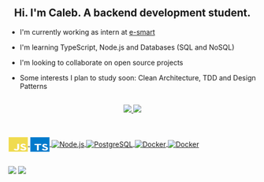 <h2 align="center">Hi. I'm Caleb. A backend development student.</h2>

- I'm currently working as intern at [e-smart](https://www.imtraff.com.br/esmart/)

- I'm learning TypeScript, Node.js and Databases (SQL and NoSQL)

- I'm looking to collaborate on open source projects

- Some interests I plan to study soon: Clean Architecture, TDD and Design Patterns

##

<!--Dashboard-->
<div align="center">
  <a href="https://github.com/caleb-freitas">
  <img height="160em" src="https://github-readme-stats.vercel.app/api?username=caleb-freitas&show_icons=false&theme=github_dark&include_all_commits=true&count_private=true"/>
  <img height="160em" src="https://github-readme-stats.vercel.app/api/top-langs/?username=caleb-freitas&layout=compact&langs_count=7&theme=github_dark"/>
</div>

 ##
  
<!--Technologies-->
<div style="display: inline_block"><br>
  <img align="center" alt="JavaScript" height="30" width="40" src="https://raw.githubusercontent.com/devicons/devicon/master/icons/javascript/javascript-plain.svg">
  <img align="center" alt="TypeScript" height="30" width="40" src="https://raw.githubusercontent.com/devicons/devicon/master/icons/typescript/typescript-plain.svg">
  <img align="center" alt="Node.js" height="30" width="40" src="https://cdn.jsdelivr.net/gh/devicons/devicon/icons/nodejs/nodejs-plain.svg" />
  <img align="center" alt="PostgreSQL" height="30" width="40" src="https://cdn.jsdelivr.net/gh/devicons/devicon/icons/postgresql/postgresql-plain-wordmark.svg" />
  <img align="center" alt="Docker" height="30" width="40" src="https://cdn.jsdelivr.net/gh/devicons/devicon/icons/docker/docker-plain-wordmark.svg" />
  <img align="center" alt="Docker" height="30" width="40" src="https://cdn.jsdelivr.net/gh/devicons/devicon/icons/kubernetes/kubernetes-plain-wordmark.svg" />
</div>

##
<!--Contact-->
<div>
  <a href="https://www.linkedin.com/in/caleb-freitas" target="_blank"><img src="https://img.shields.io/badge/-LinkedIn-%230077B5?style=for-the-badge&logo=linkedin&logoColor=white" target="_blank"></a>
  <a href = "mailto:calebgfreitas@gmail.com"><img src="https://img.shields.io/badge/-Gmail-%23333?style=for-the-badge&logo=gmail&logoColor=white" target="_blank"></a>
</div>
